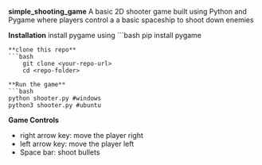 **simple_shooting_game**
A basic 2D shooter game built using Python and Pygame where players control a a basic spaceship to shoot down enemies

**Installation**
install pygame using 
    ```bash
    pip install pygame

    **clone this repo**
    ```bash
        git clone <your-repo-url>
        cd <repo-folder>

    **Run the game**
    ```bash
    python shooter.py #windows
    python3 shooter.py #ubuntu

**Game Controls**
- right arrow key: move the player right
- left arrow key: move the player left
- Space bar: shoot bullets